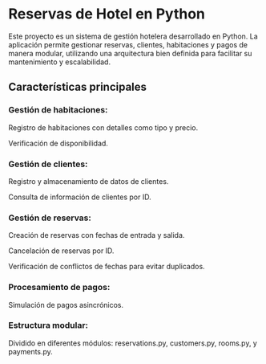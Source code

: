 # Reservas de Hotel en Python

Este proyecto es un sistema de gestión hotelera desarrollado en Python. La aplicación permite gestionar reservas, clientes, habitaciones y pagos de manera modular, utilizando una arquitectura bien definida para facilitar su mantenimiento y escalabilidad.

## Características principales

### Gestión de habitaciones:

Registro de habitaciones con detalles como tipo y precio.

Verificación de disponibilidad.

### Gestión de clientes:

Registro y almacenamiento de datos de clientes.

Consulta de información de clientes por ID.

### Gestión de reservas:

Creación de reservas con fechas de entrada y salida.

Cancelación de reservas por ID.

Verificación de conflictos de fechas para evitar duplicados.

### Procesamiento de pagos:

Simulación de pagos asincrónicos.

### Estructura modular:

Dividido en diferentes módulos: reservations.py, customers.py, rooms.py, y payments.py.
